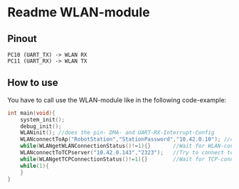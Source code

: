 # Readme WLAN-module
## Pinout
```
PC10 (UART_TX) -> WLAN RX
PC11 (UART_RX) -> WLAN TX
```

## How to use
You have to call use the WLAN-module like in the following code-example:

```c
int main(void){
	system_init();
	debug_init();
	WLANinit(); //does the pin- DMA- and UART-RX-Interrupt-Config
	WLANconnectToAp("RobotStation","StationPassword","10.42.0.10"); //connects to WLAN-AP with SSID=RobotStation, Password=StationPassword and tries to get the IP-Adress=10.42.0.10
	while(WLANgetWLANConnectionStatus()!=1){}       //Wait for WLAN-connection ready
	WLANconnectToTCPserver("10.42.0.143","2323");   //Try to connect to the Server 10.42.0.143 through Port 2323 and start TCP-listener on success
	while(WLANgetTCPConnectionStatus()!=1){}        //Wait for TCP-connection ready
	while(1){
	}
}
```
